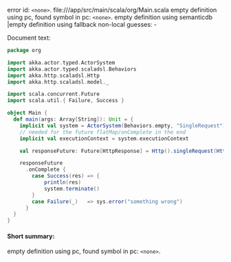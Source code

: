 error id: `<none>`.
file://<WORKSPACE>/app/src/main/scala/org/Main.scala
empty definition using pc, found symbol in pc: `<none>`.
empty definition using semanticdb
|empty definition using fallback
non-local guesses:
	 -

Document text:

```scala
package org

import akka.actor.typed.ActorSystem
import akka.actor.typed.scaladsl.Behaviors
import akka.http.scaladsl.Http
import akka.http.scaladsl.model._

import scala.concurrent.Future
import scala.util.{ Failure, Success }

object Main {
  def main(args: Array[String]): Unit = {
    implicit val system = ActorSystem(Behaviors.empty, "SingleRequest")
    // needed for the future flatMap/onComplete in the end
    implicit val executionContext = system.executionContext

    val responseFuture: Future[HttpResponse] = Http().singleRequest(HttpRequest(uri = "http://akka.io"))

    responseFuture
      .onComplete {
        case Success(res) => { 
            println(res)
            system.terminate()
        }
        case Failure(_)   => sys.error("something wrong")
      }
  }
}
```

#### Short summary: 

empty definition using pc, found symbol in pc: `<none>`.